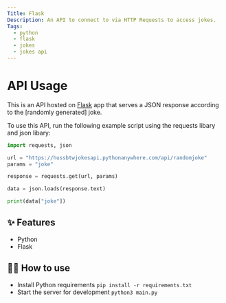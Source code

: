 ```yaml
---
Title: Flask
Description: An API to connect to via HTTP Requests to access jokes.
Tags:
  - python
  - flask
  - jokes
  - jokes api
---
```


# API Usage

This is an API hosted on [Flask](https://flask.palletsprojects.com/en/1.1.x/) app that serves a JSON response according to the [randomly generated] joke.

To use this API, run the following example script using the requests libary and json libary:

```python
import requests, json

url = "https://hussbtwjokesapi.pythonanywhere.com/api/randomjoke"
params = "joke"

response = requests.get(url, params)

data = json.loads(response.text)

print(data["joke"])
```

## ✨ Features

- Python
- Flask

## 💁‍♀️ How to use

- Install Python requirements `pip install -r requirements.txt`
- Start the server for development `python3 main.py`
